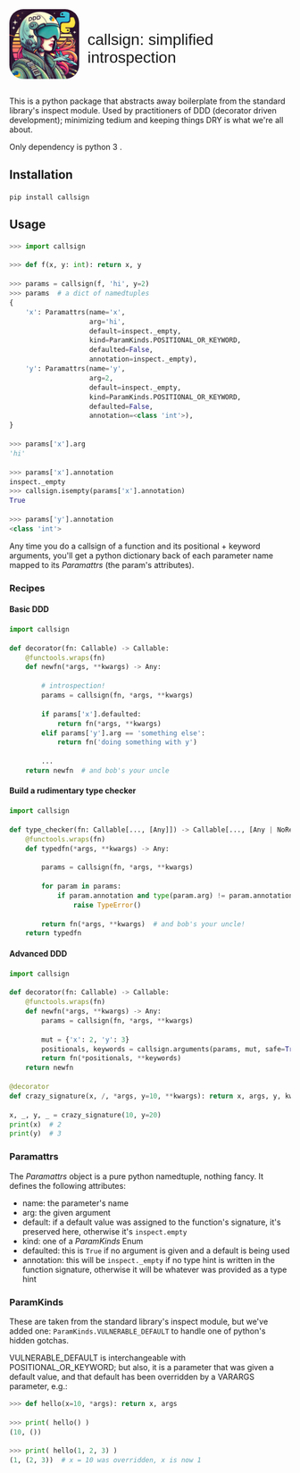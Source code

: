 <link rel="preconnect" href="https://fonts.googleapis.com">
<link rel="preconnect" href="https://fonts.gstatic.com" crossorigin>
<link href="https://fonts.googleapis.com/css2?family=Orbitron:wght@400..900&display=swap" rel="stylesheet">


<div style="display: flex;">
  <img src="imgs/mainlogo.png" style="border-radius: 25px; width: 125px; height: 125px; margin-right: 15px;"/>
  <h1 style="font-family: Orbitron, sans-serif; font-optical-sizing: auto; font-weight: 400; font-style: normal;">
    callsign: simplified introspection
  </h1>
</div>
<br>


This is a python package that abstracts away boilerplate from the standard
library's inspect module. Used by practitioners of DDD 
(decorator driven development); minimizing tedium and keeping things
DRY is what we're all about.

Only dependency is python 3 .


## Installation

`pip install callsign`

## Usage

```python
>>> import callsign

>>> def f(x, y: int): return x, y

>>> params = callsign(f, 'hi', y=2)
>>> params  # a dict of namedtuples
{
    'x': Paramattrs(name='x',
                    arg='hi',
                    default=inspect._empty,
                    kind=ParamKinds.POSITIONAL_OR_KEYWORD,
                    defaulted=False,
                    annotation=inspect._empty),
    'y': Paramattrs(name='y',
                    arg=2,
                    default=inspect._empty,
                    kind=ParamKinds.POSITIONAL_OR_KEYWORD,
                    defaulted=False,
                    annotation=<class 'int'>),
}

>>> params['x'].arg
'hi'

>>> params['x'].annotation
inspect._empty
>>> callsign.isempty(params['x'].annotation)
True

>>> params['y'].annotation
<class 'int'>
```

Any time you do a callsign of a function and its positional + keyword arguments,
you'll get a python dictionary back of each parameter name
mapped to its _Paramattrs_ (the param's attributes).

### Recipes

#### Basic DDD

```python
import callsign

def decorator(fn: Callable) -> Callable:
    @functools.wraps(fn)
    def newfn(*args, **kwargs) -> Any:

        # introspection!
        params = callsign(fn, *args, **kwargs)

        if params['x'].defaulted:
            return fn(*args, **kwargs)
        elif params['y'].arg == 'something else':
            return fn('doing something with y')

        ...
    return newfn  # and bob's your uncle
```

#### Build a rudimentary type checker

```python
import callsign

def type_checker(fn: Callable[..., [Any]]) -> Callable[..., [Any | NoReturn]]:
    @functools.wraps(fn)
    def typedfn(*args, **kwargs) -> Any:
    
        params = callsign(fn, *args, **kwargs)

        for param in params:
            if param.annotation and type(param.arg) != param.annotation:
                raise TypeError()

        return fn(*args, **kwargs)  # and bob's your uncle!
    return typedfn
```

#### Advanced DDD

```python
import callsign

def decorator(fn: Callable) -> Callable:
    @functools.wraps(fn)
    def newfn(*args, **kwargs) -> Any:
        params = callsign(fn, *args, **kwargs)
       
        mut = {'x': 2, 'y': 3}
        positionals, keywords = callsign.arguments(params, mut, safe=True)
        return fn(*positionals, **keywords)
    return newfn

@decorator
def crazy_signature(x, /, *args, y=10, **kwargs): return x, args, y, kwargs

x, _, y, _ = crazy_signature(10, y=20)
print(x)  # 2
print(y)  # 3
```
### Paramattrs

The _Paramattrs_ object is a pure python namedtuple, nothing fancy. It defines
the following attributes:

* name: the parameter's name
* arg: the given argument
* default: if a default value was assigned to the function's signature, it's
preserved here, otherwise it's `inspect.empty`
* kind: one of a _ParamKinds_ Enum
* defaulted: this is `True` if no argument is given and a default is being used
* annotation: this will be `inspect._empty` if no type hint is written
in the function signature, otherwise it will be whatever was provided as
a type hint

### ParamKinds

These are taken from the standard library's inspect module, but we've added one:
`ParamKinds.VULNERABLE_DEFAULT` to handle one of python's hidden gotchas. 

VULNERABLE\_DEFAULT is interchangeable with POSITIONAL\_OR\_KEYWORD; but also,
it is a parameter that was given a default value, and that default
has been overridden by a VARARGS parameter, e.g.:

```python
>>> def hello(x=10, *args): return x, args

>>> print( hello() )
(10, ())

>>> print( hello(1, 2, 3) )
(1, (2, 3))  # x = 10 was overridden, x is now 1
```

